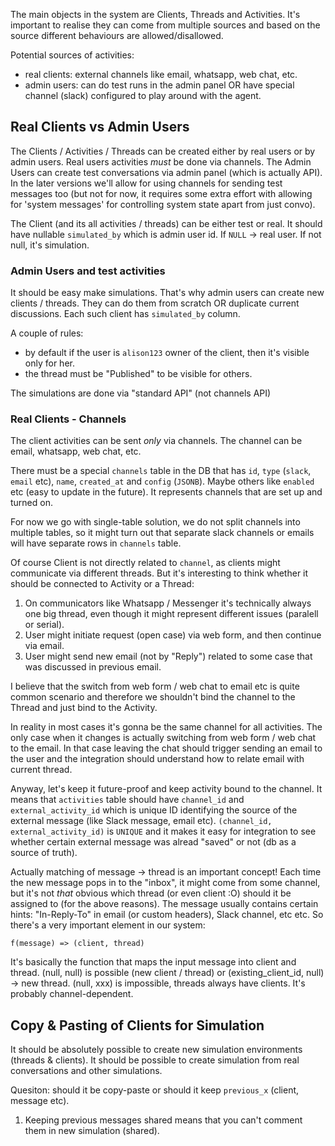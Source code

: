 The main objects in the system are Clients, Threads and Activities. It's important to realise they can come from multiple sources and based on the source different behaviours are allowed/disallowed. 

Potential sources of activities:
- real clients: external channels like email, whatsapp, web chat, etc.
- admin users: can do test runs in the admin panel OR have special channel (slack) configured to play around with the agent.

## Real Clients vs Admin Users

The Clients / Activities / Threads can be created either by real users or by admin users. Real users activities *must* be done via channels. The Admin Users can create test conversations via admin panel (which is actually API). In the later versions we'll allow for using channels for sending test messages too (but not for now, it requires some extra effort with allowing for 'system messages' for controlling system state apart from just convo).

The Client (and its all activities / threads) can be either test or real. It should have nullable `simulated_by` which is admin user id. If `NULL` -> real user. If not null, it's simulation.

### Admin Users and test activities

It should be easy make simulations. That's why admin users can create new clients / threads. They can do them from scratch OR duplicate current discussions. Each such client has `simulated_by` column.

A couple of rules:
- by default if the user is `alison123` owner of the client, then it's visible only for her. 
- the thread must be "Published" to be visible for others.

The simulations are done via "standard API" (not channels API)

### Real Clients - Channels

The client activities can be sent *only* via channels. The channel can be email, whatsapp, web chat, etc. 

There must be a special `channels` table in the DB that has `id`, `type` (`slack`, `email` etc), `name`, `created_at` and `config` (`JSONB`). Maybe others like `enabled` etc (easy to update in the future). It represents channels that are set up and turned on.

For now we go with single-table solution, we do not split channels into multiple tables, so it might turn out that separate slack channels or emails will have separate rows in `channels` table. 

Of course Client is not directly related to `channel`, as clients might communicate via different threads. But it's interesting to think whether it should be connected to Activity or a Thread:
1. On communicators like Whatsapp / Messenger it's technically always one big thread, even though it might represent different issues (paralell or serial).
2. User might initiate request (open case) via web form, and then continue via email.
3. User might send new email (not by "Reply") related to some case that was discussed in previous email.

I believe that the switch from web form / web chat to email etc is quite common scenario and therefore we shouldn't bind the channel to the Thread and just bind to the Activity.

In reality in most cases it's gonna be the same channel for all activities. The only case when it changes is actually switching from web form / web chat to the email. In that case leaving the chat should trigger sending an email to the user and the integration should understand how to relate email with current thread.

Anyway, let's keep it future-proof and keep activity bound to the channel. It means that `activities` table should have `channel_id` and `external_activity_id` which is unique ID identifying the source of the external message (like Slack message, email etc). `(channel_id, external_activity_id)` is `UNIQUE` and it makes it easy for integration to see whether certain external message was alread "saved" or not (db as a source of truth).

Actually matching of message -> thread is an important concept! Each time the new message pops in to the "inbox", it might come from some channel, but it's not *that* obvious which thread (or even client :O) should it be assigned to (for the above reasons). The message usually contains certain hints: "In-Reply-To" in email (or custom headers), Slack channel, etc etc. So there's a very important element in our system:

```
f(message) => (client, thread)
```

It's basically the function that maps the input message into client and thread. (null, null) is possible (new client / thread) or (existing_client_id, null) -> new thread. (null, xxx) is impossible, threads always have clients. It's probably channel-dependent.

## Copy & Pasting of Clients for Simulation

It should be absolutely possible to create new simulation environments (threads & clients). It should be possible to create simulation from real conversations and other simulations.

Quesiton: should it be copy-paste or should it keep `previous_x` (client, message etc).

1. Keeping previous messages shared means that you can't comment them in new simulation (shared).
